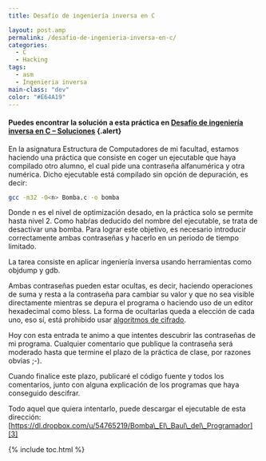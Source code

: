 ```yaml
---
title: Desafío de ingeniería inversa en C

layout: post.amp
permalink: /desafio-de-ingenieria-inversa-en-c/
categories:
  - C
  - Hacking
tags:
  - asm
  - Ingenieria inversa
main-class: "dev"
color: "#E64A19"
---
```

<amp-img on="tap:lightbox1" role="button" tabindex="0" layout="responsive" src="/assets/img/2012/12/logicbomb1.png" alt="" title="Bomba" width="532px" height="449px" />

#### Puedes encontrar la solución a esta práctica en [Desafío de ingeniería inversa en C &#8211; Soluciones][1] {.alert}

En la asignatura Estructura de Computadores de mi facultad, estamos haciendo una práctica que consiste en coger un ejecutable que haya compilado otro alumno, el cual pide una contraseña alfanumérica y otra numérica. Dicho ejecutable está compilado sin opción de depuración, es decir:

```bash
gcc -m32 -O<n> Bomba.c -o bomba

```

Donde n es el nivel de optimización desado, en la práctica solo se permite hasta nivel 2. Como habŕas deducido del nombre del ejecutable, se trata de desactivar una bomba. Para lograr este objetivo, es necesario introducir correctamente ambas contraseñas y hacerlo en un periodo de tiempo limitado.

La tarea consiste en aplicar ingeniería inversa usando herramientas como objdump y gdb.

Ambas contraseñas pueden estar ocultas, es decir, haciendo operaciones de suma y resta a la contraseña para cambiar su valor y que no sea visible directamente mientras se depura el programa o haciendo uso de un editor hexadecimal como bless. La forma de ocultarlas queda a elección de cada uno, eso sí, está prohibido usar [algoritmos de cifrado][2].

Hoy con esta entrada te animo a que intentes descubrir las contraseñas de mi programa. Cualquier comentario que publique la contraseña será moderado hasta que termine el plazo de la práctica de clase, por razones obvias ;-).

Cuando finalice este plazo, publicaré el código fuente y todos los comentarios, junto con alguna explicación de los programas que haya conseguido descifrar.

Todo aquel que quiera intentarlo, puede descargar el ejecutable de esta dirección: [https://dl.dropbox.com/u/54765219/Bomba\_El\_Baul\_del\_Programador][3]



 [1]: /desafio-de-ingenieria-inversa-en-c-soluciones/
 [2]: /?tag=criptografia
 [3]: https://dl.dropbox.com/u/54765219/Bomba_El_Baul_del_Programador

{% include toc.html %}
</n>

